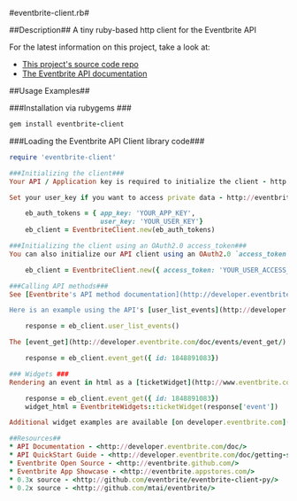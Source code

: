#eventbrite-client.rb#

##Description##
A tiny ruby-based http client for the Eventbrite API

For the latest information on this project, take a look at:

* [This project's source code repo](http://github.com/eventbrite/eventbrite-client.rb/)
* [The Eventbrite API documentation](http://developer.eventbrite.com/doc/)

##Usage Examples##

###Installation via rubygems ###

```ruby
gem install eventbrite-client
```

###Loading the Eventbrite API Client library code###

```ruby
require 'eventbrite-client'

###Initializing the client###
Your API / Application key is required to initialize the client - http://eventbrite.com/api/key

Set your user_key if you want to access private data - http://eventbrite.com/userkeyapi

    eb_auth_tokens = { app_key: 'YOUR_APP_KEY',
                       user_key: 'YOUR_USER_KEY'}
    eb_client = EventbriteClient.new(eb_auth_tokens)

###Initializing the client using an OAuth2.0 access_token###
You can also initialize our API client using an OAuth2.0 `access_token`, like this:

    eb_client = EventbriteClient.new({ access_token: 'YOUR_USER_ACCESS_TOKEN'})

###Calling API methods###
See [Eventbrite's API method documentation](http://developer.eventbrite.com/doc/) for more information about the list of available client methods.

Here is an example using the API's [user_list_events](http://developer.eventbrite.com/doc/users/user_list_events/) method:

    response = eb_client.user_list_events()

The [event_get](http://developer.eventbrite.com/doc/events/event_get/) API call should look like this:

    response = eb_client.event_get({ id: 1848891083})

### Widgets ###
Rendering an event in html as a [ticketWidget](http://www.eventbrite.com/t/how-to-use-ticket-widget) is easy:

    response = eb_client.event_get({ id: 1848891083})
    widget_html = EventbriteWidgets::ticketWidget(response['event'])

Additional widget examples are available [on developer.eventbrite.com](http://developer.eventbrite.com/doc/widgets/#ruby)

##Resources##
* API Documentation - <http://developer.eventbrite.com/doc/>
* API QuickStart Guide - <http://developer.eventbrite.com/doc/getting-started/>
* Eventbrite Open Source - <http://eventbrite.github.com/>
* Eventbrite App Showcase - <http://eventbrite.appstores.com/>
* 0.3x source - <http://github.com/eventbrite/eventbrite-client-py/>
* 0.2x source - <http://github.com/mtai/eventbrite/>
